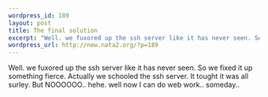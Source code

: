 ```yaml
--- 
wordpress_id: 189
layout: post
title: The final solution
excerpt: "Well. we fuxored up the ssh server like it has never seen. So we fixed it up something fierce. Actually we schooled the ssh server. It tought it was all surley. But NOOOOOO.. hehe. well now I can do web work.. someday.. "
wordpress_url: http://new.nata2.org/?p=189
---
```

Well. we fuxored up the ssh server like it has never seen. So we fixed it up something fierce. Actually we schooled the ssh server. It tought it was all surley. But NOOOOOO.. hehe. well now I can do web work.. someday.. 
